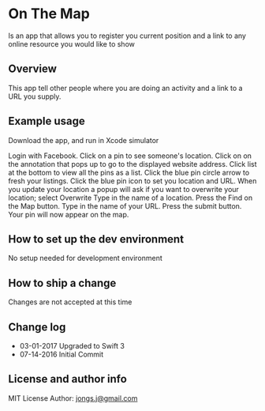# On The Map
Is an app that allows you to register you current position and a link to any online resource you would like to show

## Overview
This app tell other people where you are doing an activity and a link to a URL you supply.

## Example usage
Download the app, and run in Xcode simulator

   Login with Facebook.
   Click on a pin to see someone's location.
   Click on on the annotation that pops up to go to the displayed website address.
   Click list at the bottom to view all the pins as a list.
   Click the blue pin circle arrow to fresh your listings.
   Click the blue pin icon to set you location and URL.
   When you update your location a popup will ask if you want to overwrite your location; select Overwrite
   Type in the name of a location.
   Press the Find on the Map button.
   Type in the name of your URL.
   Press the submit button.
   Your pin will now appear on the map.

## How to set up the dev environment
No setup needed for development environment

## How to ship a change
Changes are not accepted at this time
 
## Change log
* 03-01-2017 Upgraded to Swift 3 
* 07-14-2016 Initial Commit

## License and author info
MIT License
Author: jongs.j@gmail.com

